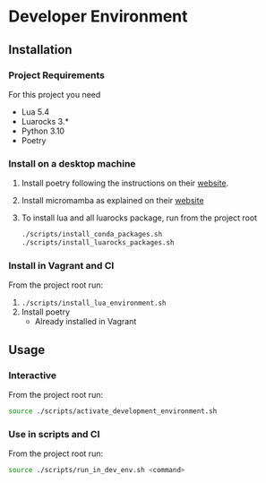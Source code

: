 # Developer Environment

## Installation

### Project Requirements

For this project you need

- Lua 5.4
- Luarocks 3.*
- Python 3.10
- Poetry

### Install on a desktop machine

1. Install poetry following the instructions on their [website](https://python-poetry.org/docs/).
2. Install micromamba as explained on their [website](https://mamba.readthedocs.io/en/latest/installation.html)
3. To install lua and all luarocks package, run from the project root 

    ```bash
    ./scripts/install_conda_packages.sh
    ./scripts/install_luarocks_packages.sh
    ```
   
### Install in Vagrant and CI

From the project root run:

1. `./scripts/install_lua_environment.sh`
2. Install poetry 
   - Already installed in Vagrant

## Usage

### Interactive

From the project root run:

   ```bash
   source ./scripts/activate_development_environment.sh
   ```

### Use in scripts and CI

From the project root run:

   ```bash
   source ./scripts/run_in_dev_env.sh <command>
   ```
